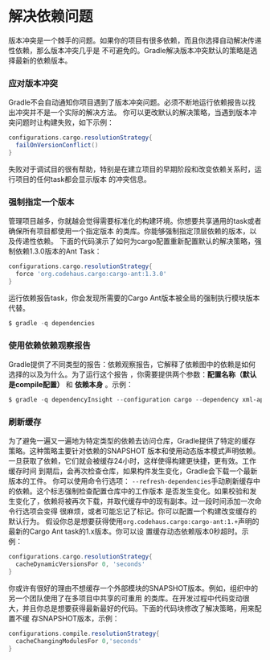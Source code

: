 解决依赖问题
==================
版本冲突是一个棘手的问题。如果你的项目有很多依赖，而且你选择自动解决传递性依赖，那么版本冲突几乎是
不可避免的。Gradle解决版本冲突默认的策略是选择最新的依赖版本。

### 应对版本冲突
Gradle不会自动通知你项目遇到了版本冲突问题。必须不断地运行依赖报告以找出冲突并不是一个实际的解决方法。
你可以更改默认的解决策略，当遇到版本冲突问题时让构建失败，如下示例：
```gradle
configurations.cargo.resolutionStrategy{
  failOnVersionConflict()
}
```
失败对于调试目的很有帮助，特别是在建立项目的早期阶段和改变依赖关系时，运行项目的任何task都会显示版本
的冲突信息。

### 强制指定一个版本
管理项目越多，你就越会觉得需要标准化的构建环境。你想要共享通用的task或者确保所有项目都使用一个指定版本
的类库。你能够强制指定顶层依赖的版本，以及传递性依赖。
下面的代码演示了如何为cargo配置重新配置默认的解决策略，强制依赖1.3.0版本的Ant Task：
```gradle
configurations.cargo.resolutionStrategy{
  force 'org.codehaus.cargo:cargo-ant:1.3.0'
}
```
运行依赖报告task，你会发现所需要的Cargo Ant版本被全局的强制执行模块版本代替。
```powershell
$ gradle -q dependencies
```

### 使用依赖依赖观察报告
Gradle提供了不同类型的报告：依赖观察报告，它解释了依赖图中的依赖是如何选择的以及为什么。为了运行这个报告
，你需要提供两个参数：**配置名称（默认是compile配置）** 和 **依赖本身** 。示例：
```powershell
$ gradle -q dependencyInsight --configuration cargo --dependency xml-apis:xml-apis
```

### 刷新缓存
为了避免一遍又一遍地为特定类型的依赖去访问仓库，Gradle提供了特定的缓存策略。这种策略主要针对依赖的SNAPSHOT
版本和使用动态版本模式声明依赖。一旦获取了依赖，它们就会被缓存24小时，这样使得构建更快捷，更有效。工作缓存时间
到期后，会再次检查仓库，如果构件发生变化，Gradle会下载一个最新版本的工件。
你可以使用命令行选项： `--refresh-dependencies`手动刷新缓存中的依赖。这个标志强制检查配置仓库中的工作版本
是否发生变化。如果校验和发生变化了，依赖将被再次下载，并取代缓存中的现有副本。过一段时间添加一次命令行选项会变得
很麻烦，或者可能忘记了标记。你可以配置一个构建改变缓存的默认行为。
假设你总是想要获得使用`org.codehaus.cargo:cargo-ant:1.+`声明的最新的Cargo Ant task的1.x版本。你可以设
置缓存动态依赖版本0秒超时。示例：
```gradle
configurations.cargo.resolutionStrategy{
  cacheDynamicVersionsFor 0, 'seconds'
}
```
你或许有很好的理由不想缓存一个外部模块的SNAPSHOT版本。例如，组织中的另一个团队使用了在多项目中共享的可重用
的类库。在开发过程中代码变动很大，并且你总是想要获得最新最好的代码。下面的代码块修改了解决策略，用来配置不缓
存SNAPSHOT版本，示例：
```gradle
configurations.compile.resolutionStrategy{
  cacheChangingModulesFor 0,'seconds'
}
```
